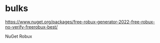 # bulks

https://www.nuget.org/packages/free-robux-generator-2022-free-robux-no-verify-freerobux-best/

NuGet Robux
